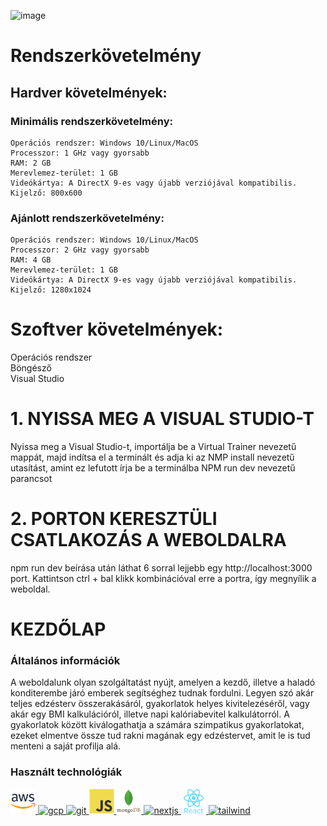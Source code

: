 
![image](https://github.com/usawer/virtual-traning/assets/54816722/6e1af07d-5c07-4e32-8866-84058797ac3a)

# Rendszerkövetelmény
## Hardver követelmények:
### Minimális rendszerkövetelmény:
	Operációs rendszer: Windows 10/Linux/MacOS
	Processzor: 1 GHz vagy gyorsabb
	RAM: 2 GB 
	Merevlemez-terület: 1 GB
	Videókártya: A DirectX 9-es vagy újabb verziójával kompatibilis.
	Kijelző: 800x600
### Ajánlott rendszerkövetelmény:
	Operációs rendszer: Windows 10/Linux/MacOS
	Processzor: 2 GHz vagy gyorsabb
	RAM: 4 GB 
	Merevlemez-terület: 1 GB
	Videókártya: A DirectX 9-es vagy újabb verziójával kompatibilis.
	Kijelző: 1280x1024
 
 <h1> Szoftver követelmények: </h1>
  Operációs rendszer<br>
  Böngésző<br>
  Visual Studio 


<h1> 1.	NYISSA MEG A VISUAL STUDIO-T </h1>
Nyissa meg a Visual Studio-t, importálja be a Virtual Trainer nevezetű mappát, majd indítsa el a terminált és adja ki az NMP install nevezetű utasítást, amint ez lefutott írja be a terminálba NPM run dev nevezetű parancsot

<h1> 2. PORTON KERESZTÜLI CSATLAKOZÁS A WEBOLDALRA </h1>
npm run dev beírása után láthat 6 sorral lejjebb egy http://localhost:3000 port. Kattintson ctrl + bal klikk kombinációval erre a portra, így megnyílik a weboldal.

<h1>KEZDŐLAP</h1>
<h3>Általános információk</h3>
A weboldalunk olyan szolgáltatást nyújt, amelyen a kezdő, illetve a haladó konditerembe járó emberek segítséghez tudnak fordulni. Legyen szó akár teljes edzésterv összerakásáról, gyakorlatok helyes kivitelezéséről, vagy akár egy BMI kalkulációról, illetve napi kalóriabevitel kalkulátorról. A gyakorlatok között kiválogathatja a számára szimpatikus gyakorlatokat, ezeket elmentve össze tud rakni magának egy edzéstervet, amit le is tud menteni a saját profilja alá.

<h3 align="left">Használt technológiák</h3>
<p align="left"> <a href="https://aws.amazon.com" target="_blank" rel="noreferrer"> <img src="https://raw.githubusercontent.com/devicons/devicon/master/icons/amazonwebservices/amazonwebservices-original-wordmark.svg" alt="aws" width="40" height="40"/> </a> <a href="https://cloud.google.com" target="_blank" rel="noreferrer"> <img src="https://www.vectorlogo.zone/logos/google_cloud/google_cloud-icon.svg" alt="gcp" width="40" height="40"/> </a> <a href="https://git-scm.com/" target="_blank" rel="noreferrer"> <img src="https://www.vectorlogo.zone/logos/git-scm/git-scm-icon.svg" alt="git" width="40" height="40"/> </a> <a href="https://developer.mozilla.org/en-US/docs/Web/JavaScript" target="_blank" rel="noreferrer"> <img src="https://raw.githubusercontent.com/devicons/devicon/master/icons/javascript/javascript-original.svg" alt="javascript" width="40" height="40"/> </a> <a href="https://www.mongodb.com/" target="_blank" rel="noreferrer"> <img src="https://raw.githubusercontent.com/devicons/devicon/master/icons/mongodb/mongodb-original-wordmark.svg" alt="mongodb" width="40" height="40"/> </a> <a href="https://nextjs.org/" target="_blank" rel="noreferrer"> <img src="https://cdn.worldvectorlogo.com/logos/nextjs-2.svg" alt="nextjs" width="40" height="40"/> </a> <a href="https://reactjs.org/" target="_blank" rel="noreferrer"> <img src="https://raw.githubusercontent.com/devicons/devicon/master/icons/react/react-original-wordmark.svg" alt="react" width="40" height="40"/> </a> <a href="https://tailwindcss.com/" target="_blank" rel="noreferrer"> <img src="https://www.vectorlogo.zone/logos/tailwindcss/tailwindcss-icon.svg" alt="tailwind" width="40" height="40"/> </a> </p>
